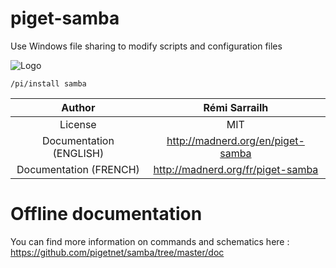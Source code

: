 # piget-samba
Use Windows file sharing to modify scripts and configuration files

![Logo](https://raw.githubusercontent.com/pigetnet/samba/master/doc/piget-samba.png)

````
/pi/install samba
````


|Author                 |Rémi Sarrailh                       |
|:---------------------:|:----------------------------------:|
|License                | MIT                                |
|Documentation (ENGLISH)| http://madnerd.org/en/piget-samba  |
|Documentation (FRENCH) | http://madnerd.org/fr/piget-samba  |

# Offline documentation
You can find more information on commands and schematics here :
https://github.com/pigetnet/samba/tree/master/doc

